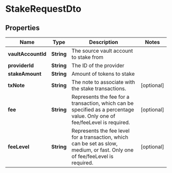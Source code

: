 

# StakeRequestDto


## Properties

| Name | Type | Description | Notes |
|------------ | ------------- | ------------- | -------------|
|**vaultAccountId** | **String** | The source vault account to stake from |  |
|**providerId** | **String** | The ID of the provider |  |
|**stakeAmount** | **String** | Amount of tokens to stake |  |
|**txNote** | **String** | The note to associate with the stake transactions. |  [optional] |
|**fee** | **String** | Represents the fee for a transaction, which can be specified as a percentage value. Only one of fee/feeLevel is required. |  [optional] |
|**feeLevel** | **String** | Represents the fee level for a transaction, which can be set as slow, medium, or fast. Only one of fee/feeLevel is required. |  [optional] |



